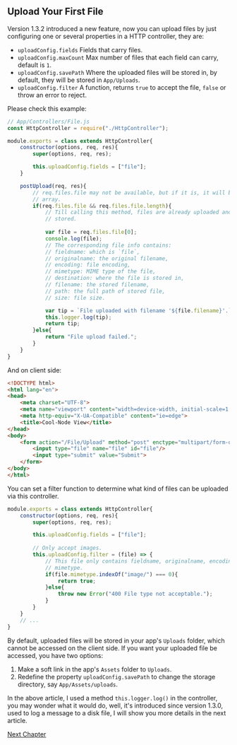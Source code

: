## Upload Your First File

Version 1.3.2 introduced a new feature, now you can upload files by just 
configuring one or several properties in a HTTP controller, they are:

- `uploadConfig.fields` Fields that carry files.
- `uploadConfig.maxCount` Max number of files that each field can carry, default
    is `1`.
- `uploadConfig.savePath` Where the uploaded files will be stored in, by 
    default, they will be stored in `App/Uploads`.
- `uploadConfig.filter` A function, returns `true` to accept the file, 
    `false` or throw an error to reject.

Please check this example:

```javascript
// App/Controllers/File.js
const HttpController = require("./HttpController");

module.exports = class extends HttpController{
    constructor(options, req, res){
        super(options, req, res);

        this.uploadConfig.fields = ["file"];
    }

    postUpload(req, res){
        // req.files.file may not be available, but if it is, it will be an 
        // array.
        if(req.files.file && req.files.file.length){
            // Till calling this method, files are already uploaded and 
            // stored.
            
            var file = req.files.file[0];
            console.log(file);
            // The corresponding file info contains:
            // fieldname: which is `file`,
            // originalname: the original filename,
            // encoding: file encoding,
            // mimetype: MIME type of the file,
            // destination: where the file is stored in,
            // filename: the stored filename,
            // path: the full path of stored file,
            // size: file size.

            var tip = `File uploaded with filename '${file.filename}'.`;
            this.logger.log(tip);
            return tip;
        }else{
            return "File upload failed.";
        }
    }
}
```

And on client side:

```html
<!DOCTYPE html>
<html lang="en">
<head>
    <meta charset="UTF-8">
    <meta name="viewport" content="width=device-width, initial-scale=1.0">
    <meta http-equiv="X-UA-Compatible" content="ie=edge">
    <title>Cool-Node View</title>
</head>
<body>
    <form action="/File/Upload" method="post" enctype="multipart/form-data">
        <input type="file" name="file" id="file"/>
        <input type="submit" value="Submit">
    </form>
</body>
</html>
```

You can set a filter function to determine what kind of files can be uploaded 
via this controller.

```javascript
module.exports = class extends HttpController{
    constructor(options, req, res){
        super(options, req, res);

        this.uploadConfig.fields = ["file"];
        
        // Only accept images.
        this.uploadConfig.filter = (file) => {
            // This file only contains fieldname, originalname, encoding and 
            // mimetype.
            if(file.mimetype.indexOf("image/") === 0){
                return true;
            }else{
                throw new Error("400 File type not acceptable.");
            }
        }
    }
    // ...
}
```

By default, uploaded files will be stored in your app's `Uploads` folder, 
which cannot be accessed on the client side. If you want your uploaded file be
accessed, you have two options:

1. Make a soft link in the app's `Assets` folder to `Uploads`.
2. Redefine the property `uploadConfig.savePath` to change the storage 
    directory, say `App/Assets/uploads`.

In the above article, I used a method `this.logger.log()` in the controller, 
you may wonder what it would do, well, it's introduced since version 1.3.0, 
used to log a message to a disk file, I will show you more details in the next
article.

[Next Chapter](LoggingOperations)